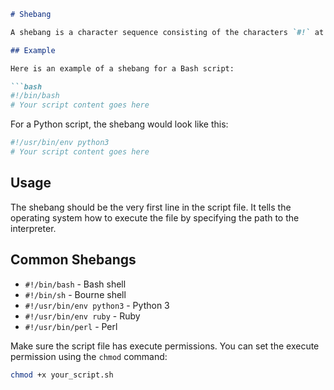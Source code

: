```markdown
# Shebang

A shebang is a character sequence consisting of the characters `#!` at the beginning of a script. It is used in Unix-like operating systems to indicate which interpreter should be used to execute the script.

## Example

Here is an example of a shebang for a Bash script:

```bash
#!/bin/bash
# Your script content goes here
```

For a Python script, the shebang would look like this:

```python
#!/usr/bin/env python3
# Your script content goes here
```

## Usage

The shebang should be the very first line in the script file. It tells the operating system how to execute the file by specifying the path to the interpreter.

## Common Shebangs

- `#!/bin/bash` - Bash shell
- `#!/bin/sh` - Bourne shell
- `#!/usr/bin/env python3` - Python 3
- `#!/usr/bin/env ruby` - Ruby
- `#!/usr/bin/perl` - Perl

Make sure the script file has execute permissions. You can set the execute permission using the `chmod` command:

```sh
chmod +x your_script.sh
```
```